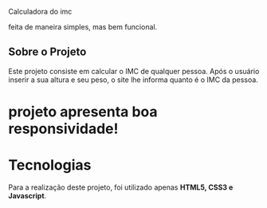 Calculadora do imc

feita de maneira simples, mas bem funcional.

## Sobre o Projeto
Este projeto consiste em calcular o IMC de qualquer pessoa. Após o usuário inserir a sua altura e seu peso, o site lhe informa quanto é o IMC da pessoa.

# projeto apresenta boa responsividade!
# Tecnologias 
Para a realização deste projeto, foi utilizado apenas **HTML5, CSS3 e Javascript**.